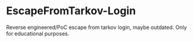 # EscapeFromTarkov-Login
Reverse engineered/PoC escape from tarkov login, maybe outdated.
Only for educational purposes.
